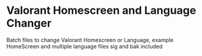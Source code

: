 # Valorant Homescreen and Language Changer

Batch files to change Valorant Homescreen or Language, example HomeScreen and multiple language files sig and bak included

